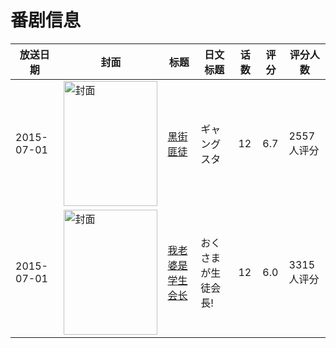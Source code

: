 # 番剧信息

|放送日期|封面|标题|日文标题|话数|评分|评分人数|
|---|---|---|---|---|---|---|
|2015-07-01|<img src="//lain.bgm.tv/pic/cover/c/d5/b2/107957_U9rbN.jpg" alt="封面" style="width:150px;height:200px;object-fit:cover;">|[黑街匪徒](https://bangumi.tv/subject/107957)|ギャングスタ|12|6.7|2557人评分|
|2015-07-01|<img src="//lain.bgm.tv/pic/cover/c/c3/49/119889_191zj.jpg" alt="封面" style="width:150px;height:200px;object-fit:cover;">|[我老婆是学生会长](https://bangumi.tv/subject/119889)|おくさまが生徒会長!|12|6.0|3315人评分|
